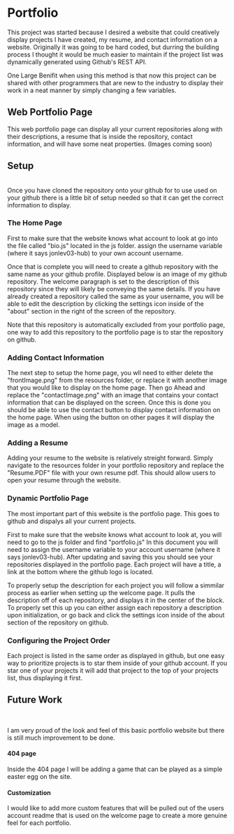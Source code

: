 # Portfolio

This project was started because I desired a website that could creatively display projects I have created, my resume, and contact information on a website. Originally it was going to be hard coded, but durring the building process I thought it would be much easier to maintain if the project list was dynamically generated using Github's REST API. 

One Large Benifit when using this method is that now this project can be shared with other programmers that are new to the industry to display their work in a neat manner by simply changing a few variables. 


## Web Portfolio Page
This web portfolio page can display all your current repositories along with their descriptions, a resume that is inside the repository, contact information, and will have some neat properties. (Images coming soon)

## Setup
 <br />
Once you have cloned the repository onto your github for to use used on your github there is a little bit of setup needed so that it can get the correct information to display. 
 
### The Home Page
First to make sure that the website knows what account to look at go into the file called "bio.js" located in the js folder. assign the username variable (where it says jonlev03-hub) to your own account username.

Once that is complete you will need to create a github repository with the same name as your github profile. Displayed below is an image of my github repository. The welcome paragraph is set to the description of this repository since they will likely be conveying the same details. If you have already created a repository called the same as your username, you will be able to edit the description by clicking the settings icon inside of the "about" section in the right of the screen of the repository.

Note that this repository is automatically excluded from your portfolio page, one way to add this repository to the portfolio page is to star the repository on github.

### Adding Contact Information
The next step to setup the home page, you wll need to either delete the "frontImage.png" from the resources folder, or replace it with another image that you would like to display on the home page. Then go Ahead and replace the "contactImage.png" with an image that contains your contact information that can be displayed on the screen. Once this is done you should be able to use the contact button to display contact information on the home page. When using the button on other pages it will display the image as a model. 

### Adding a Resume
Adding your resume to the website is relatively streight forward. Simply navigate to the resources folder in your portfolio repository and replace the "Resume.PDF" file with your own resume pdf. This should allow users to open your resume through the website.

### Dynamic Portfolio Page
The most important part of this website is the portfolio page. This goes to github and dispalys all your current projects.

First to make sure that the website knows what account to look at, you will need to go to the js folder and find "portfolio.js" In this document you will need to assign the username variable to your account username (where it says jonlev03-hub). After updating and saving this you should see your repositories displayed in the portfolio page. Each project will have a title, a link at the bottom where the github logo is located. 

To properly setup the description for each project you will follow a simmilar process as earlier when setting up the welcome page. It pulls the description off of each repository, and displays it in the center of the block. To properly set this up you can either assign each repository a description upon initialization, or go back and click the settings icon inside of the about section of the repository on github. 

### Configuring the Project Order
Each project is listed in the same order as displayed in github, but one easy way to prioritize projects is to star them inside of your github account. If you star one of your projects it will add that project to the top of your projects list, thus displaying it first. 



## Future Work
<br />

I am very proud of the look and feel of this basic portfolio website but there is still much improvement to be done. 

#### 404 page
Inside the 404 page I will be adding a game that can be played as a simple easter egg on the site. 

#### Customization
I would like to add more custom features that will be pulled out of the users account readme that is used on the welcome page to create a more genuine feel for each portfolio.
